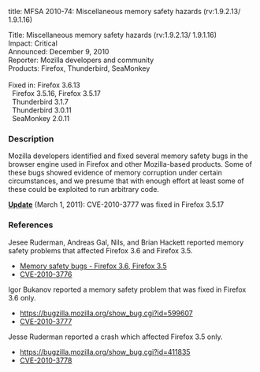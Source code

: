 title: MFSA 2010-74: Miscellaneous memory safety hazards (rv:1.9.2.13/ 1.9.1.16)

<p>
<span class="label">Title:</span>      Miscellaneous memory safety hazards (rv:1.9.2.13/ 1.9.1.16)<br/>
<span class="label">Impact:</span>     Critical<br/>
<span class="label">Announced:</span>  December 9, 2010<br/>
<span class="label">Reporter:</span>   Mozilla developers and community<br/>
<span class="label">Products:</span>   Firefox, Thunderbird, SeaMonkey<br/>
<br/>
<span class="label">Fixed in:</span>   Firefox 3.6.13<br/>
<span class="label">&#160;</span>      Firefox 3.5.16, Firefox 3.5.17<br/>
<span class="label">&#160;</span>      Thunderbird 3.1.7<br/>
<span class="label">&#160;</span>      Thunderbird 3.0.11<br/>
<span class="label">&#160;</span>      SeaMonkey 2.0.11<br/>
</p>


<h3>Description</h3>

<p>Mozilla developers identified and fixed several memory safety bugs
in the browser engine used in Firefox and other Mozilla-based
products. Some of these bugs showed evidence of memory corruption
under certain circumstances, and we presume that with enough effort at
least some of these could be exploited to run arbitrary code.</p>

<p/><p><u><b>Update</b></u> (March 1, 2011): CVE-2010-3777 was
fixed in Firefox 3.5.17</p>

<h3>References</h3>

<p>Jesee Ruderman, Andreas Gal, Nils, and Brian Hackett reported
memory safety problems that affected Firefox 3.6 and Firefox 3.5.</p>
<ul>
  <li><a href="https://bugzilla.mozilla.org/buglist.cgi?bug_id=468563,604843,605307,601699,569162,599166,571995">Memory safety bugs - Firefox 3.6, Firefox 3.5</a></li>
  <li><a class="ex-ref" href="http://cve.mitre.org/cgi-bin/cvename.cgi?name=CVE-2010-3776">CVE-2010-3776</a></li>
</ul>

<p>Igor Bukanov reported a memory safety problem that was fixed in
Firefox 3.6 only.</p>
<ul>
  <li><a href="https://bugzilla.mozilla.org/show_bug.cgi?id=599607">https://bugzilla.mozilla.org/show_bug.cgi?id=599607</a></li>
  <li><a class="ex-ref" href="http://cve.mitre.org/cgi-bin/cvename.cgi?name=CVE-2010-3777">CVE-2010-3777</a></li>
</ul>

<p>Jesse Ruderman reported a crash which affected Firefox 3.5
only.</p>
<ul>
  <li><a href="https://bugzilla.mozilla.org/show_bug.cgi?id=411835">https://bugzilla.mozilla.org/show_bug.cgi?id=411835</a></li>
  <li><a class="ex-ref" href="http://cve.mitre.org/cgi-bin/cvename.cgi?name=CVE-2010-3778">CVE-2010-3778</a></li>
</ul>




